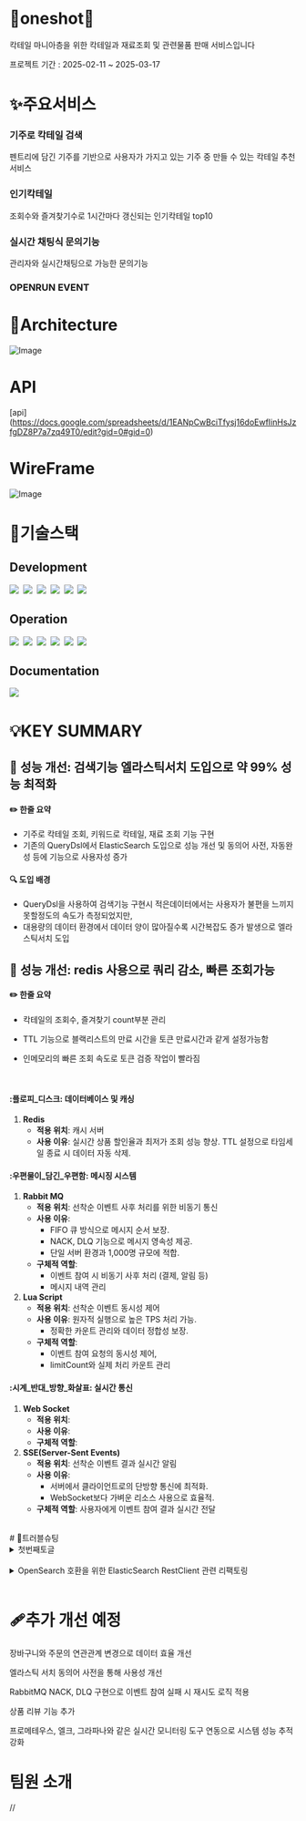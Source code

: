 # 🍹oneshot🍷 
칵테일 마니아층을 위한 칵테일과 재료조회 및 관련물품 판매 서비스입니다

프로젝트 기간 : 2025-02-11 ~ 2025-03-17


# ✨주요서비스
### 기주로 칵테일 검색
펜트리에 담긴 기주를 기반으로 사용자가 가지고 있는 기주 중 만들 수 있는 칵테일 추천서비스
### 인기칵테일
조회수와 즐겨찾기수로 1시간마다 갱신되는 인기칵테일 top10
### 실시간 채팅식 문의기능
관리자와 실시간채팅으로 가능한 문의기능
### OPENRUN EVENT



#  📌Architecture
![Image](https://github.com/user-attachments/assets/abcbde92-2429-4589-b48f-82d471362266)

# API
[api] (https://docs.google.com/spreadsheets/d/1EANpCwBciTfysj16doEwfIinHsJzfgDZ8P7a7zq49T0/edit?gid=0#gid=0)
# WireFrame
![Image](https://github.com/user-attachments/assets/4fd81874-cac9-4dc9-bc2d-28fc353bc3b6)


# 🔧기술스택

## Development
<img src="https://img.shields.io/badge/Java-007396?style=flat-square&logo=OpenJDK&logoColor=white">&nbsp;
<img src="https://img.shields.io/badge/Redis-DC382D?style=flat-square&logo=redis&logoColor=white">&nbsp;
<img src="https://img.shields.io/badge/MySQL-4479A1?style=flat-square&logo=mysql&logoColor=white">&nbsp;
<img src="https://img.shields.io/badge/Spring Boot-6DB33F?style=flat-square&logo=springboot&logoColor=white">&nbsp;
<img src="https://img.shields.io/badge/Spring-6DB33F?style=flat-square&logo=spring&logoColor=white">&nbsp;
<img src="https://img.shields.io/badge/elasticsearch-%230377CC.svg?style=for-the-badge&logo=elasticsearch&logoColor=white">&nbsp;


## Operation
<img src="https://img.shields.io/badge/Docker-2496ED?style=flat-square&logo=Docker&logoColor=white"/>&nbsp;
<img src="https://img.shields.io/badge/Amazon EC2-FF9900?style=flat-square&logo=amazonec2&logoColor=white">&nbsp;
<img src="https://img.shields.io/badge/Amazon AWS-232F3E?style=flat-square&logo=amazonaws&logoColor=white">&nbsp;
<img src="https://img.shields.io/badge/GitHub Actions-2088FF?style=flat-square&logo=githubactions&logoColor=white">&nbsp;
<img src="https://img.shields.io/badge/git-%23F05033.svg?style=for-the-badge&logo=git&logoColor=white"/>&nbsp;
<img src="https://img.shields.io/badge/github-%23121011.svg?style=for-the-badge&logo=github&logoColor=white"/>&nbsp;


##  Documentation
<img src="https://img.shields.io/badge/jira-%230A0FFF.svg?style=for-the-badge&logo=jira&logoColor=white"/>&nbsp;



# 💡KEY SUMMARY

## 🚀 성능 개선: 검색기능 엘라스틱서치 도입으로 약 99% 성능 최적화

#### ✏️ **한줄 요약**
- 기주로 칵테일 조회, 키워드로 칵테일, 재료 조회 기능 구현
- 기존의 QueryDsl에서 ElasticSearch 도입으로 성능 개선 및 동의어 사전, 자동완성 등에 기능으로 사용자성 증가
  </br>
#### **🔍 도입 배경**
- QueryDsl을 사용하여 검색기능 구현시 적은데이터에서는 사용자가 불편을 느끼지 못할정도의 속도가 측정되었지만,
- 대용량의 데이터 환경에서 데이터 양이 많아질수록 시간복잡도 증가 발생으로 엘라스틱서치 도입
  </br>

## 🚀 성능 개선: redis 사용으로 쿼리 감소, 빠른 조회가능

#### ✏️ **한줄 요약**
- 칵테일의 조회수, 즐겨찾기 count부분 관리
- TTL 기능으로 블랙리스트의 만료 시간을 토큰 만료시간과 같게 설정가능함
- 인메모리의 빠른 조회 속도로 토큰 검증 작업이 빨라짐

  </br>

#### :플로피_디스크: **데이터베이스 및 캐싱**
1. **Redis**
   - **적용 위치**: 캐시 서버
   - **사용 이유**: 실시간 상품 할인율과 최저가 조회 성능 향상. TTL 설정으로 타임세일 종료 시 데이터 자동 삭제.
#### :우편물이_담긴_우편함: 메시징 시스템
1. **Rabbit MQ**
   - **적용 위치**: 선착순 이벤트 사후 처리를 위한 비동기 통신
   - **사용 이유**:
     - FIFO 큐 방식으로 메시지 순서 보장.
     - NACK, DLQ 기능으로 메시지 영속성 제공.
     - 단일 서버 환경과 1,000명 규모에 적합.
   - **구체적 역할**:
     - 이벤트 참여 시 비동기 사후 처리 (결제, 알림 등)
     -  메시지 내역 관리
2. **Lua Script**
   - **적용 위치**: 선착순 이벤트 동시성 제어
   - **사용 이유**: 원자적 실행으로 높은 TPS 처리 가능.
        - 정확한 카운트 관리와 데이터 정합성 보장.
   - **구체적 역할**:
        - 이벤트 참여 요청의 동시성 제어,
        - limitCount와 실제 처리 카운트 관리
#### :시계_반대_방향_화살표: 실시간 통신
1. **Web Socket**
   - **적용 위치**:
   - **사용 이유**:
   - **구체적 역할**:
2. **SSE(Server-Sent Events)**
   - **적용 위치**: 선착순 이벤트 결과 실시간 알림
   - **사용 이유**:
        - 서버에서 클라이언트로의 단방향 통신에 최적화.
      -  WebSocket보다 가벼운 리소스 사용으로 효율적.
   - **구체적 역할**: 사용자에게 이벤트 참여 결과 실시간 전달

</br>
 # 📄트러블슈팅

 <details>
  <summary>첫번째토글</summary>
문제: 다음과 같이 엘라스틱서치의 인덱스 설정을 직접 해주고 도큐먼트에 파일 위치를 
매핑시켜 주었음에도 키바나에서 인덱스를 확인해 보았을 때 인덱스가 자동으로 생성되지 않는 문제가 발생

원인: 
-애플리케이션이 실행될 때 엘라스틱서치는  `@document` 에너테이션이 달린 클래스를 읽는다.
- 레포지토리 인터페이스를 구현한 레포지토리가 등록되면서, 레포지토리 내부의 `IndexOperations`를 통해 해당 이름의 인덱스가 이미 존재하는지 확인하고,
   존재하지 않으면 `@mapping`, `@Setting`의 path 경로에 있는 파일 내용을 기반으로 인덱스를 생성한다.

해결:
repository를 사용하지 않고, operations를 사용하여 기능을 구현하고 있었기 때문에, elasticSearchRepository의 구현체를 생성하지 않아 
indexOperation을 통한 인덱스 생성이 자동으로 일어나지 않았기 때문입니다. repository를 사용하지 않으면 indexOperations 구현체를 통해 
직접 인덱스를 생성해 줘야 한다.
</details>
</br>
<details>
  <summary>OpenSearch 호환을 위한 ElasticSearch RestClient 관련 리팩토링</summary>
- 배포를 위해 docker-compose로 구동하던 ElasticSearch를 AWS에서 구축할 필요가 생겼다.
- OpenSearch와 ElasticSearch의 호환성이 높다는 정보를 듣고 시도

 # 시도1 - OpenSearch 관련 라이브러리로 리팩토링 → `삽질`

- 처음에는 OpenSearch 관련해서 나오는 블로그 글들을 활용해서 리팩토링을 시도했다.
- OS와 ES의 빈이 겹치는 에러가 있어서 아래 코드를 SpringApplication에 추가했다.
- `@SpringBootApplication(exclude = {ElasticsearchDataAutoConfiguration.class})`
- 하지만 여전히 문제가 생겨서 ElasticSearch 의존성을 제거해야 한다는 내용을 보고 리팩터링을 시도했다.
- 하다보니 너무 관련된 변경이 많아졌고 이러면 로컬에서 도커로 테스트할 수 없다는 문제점이 생겼다.
- 호환성이 높다는 말에 의심이 돼서 검색해 본 결과 아래의 글을 찾을 수 있었다.
  </br>
  # 시도2 - RestClient를 수정해서 호환되게 변경

- https://flambeeyoga.tistory.com/entry/Spring-elasticsearch-rest-client-853%EC%97%90-opensearch-%EC%97%B0%EA%B2%B0%ED%95%98%EA%B8%B0
- 이 글에서는 나와 비슷하게 ES로 만들어진 프로젝트를 OS 환경에 배포하려고 하고 있었다.
- 요약하자면 **ES와 OS 모두 Rest API 기반**이기 때문에 OS 라이브러리 의존성 없이도 호환이 가능하다!
- 다만 RestClient를 OS에 맞게 변경할 필요가 있었다.
- 하지만 글과는 다르게 Timeout 예외가 발생
   </br>
   # 시도 2-1 - 이어서 RestClient를 수정해서 호환되게 변경

- 다음부터는 블로그에 나온 상태코드와 같아서 이어서 진행할 수 있었다.
- 블로그에서는 `RestClient` 빈을 직접 생성하는데 우리 프로젝트는 `ClientConfiguration` 가 설정되어 있었다.
- 자세히는 모르지만 최신버전에서 추천되는 방식으로 여러가지 편의기능을 제공하는 것 같다.
- 아무튼 디버그 모드에서 콜스택을 따라가서 확인한 결과 이 친구를 사용하는 방식은 강제로 Header를 바꿔버려서 헤더를 알맞게 수정해도 OS에서 406 Not Acceptable을 반환한다.
- 또 OS와 호환되기 위해서는 추가적이 헤더가 필요했다.
- 결국 `ClientConfiguration` 을 사용하는 방식으로 힘들다고 판단해서 `ElasticsearchClient`를 직접 반환하는 코드로 변경
  ```
      @Bean
    public ElasticsearchClient elasticsearchClient() {
        // Basic 인증 설정
        final CredentialsProvider credentialsProvider = new BasicCredentialsProvider();
        credentialsProvider.setCredentials(AuthScope.ANY,
                new UsernamePasswordCredentials(username, password));

        Header[] defaultHeaders = new Header[] {
                new BasicHeader("Content-Type", "application/json")
        };

        // RestClientBuilder에 인증 정보/추가헤더 적용
        RestClientBuilder builder = RestClient
                .builder(new HttpHost(host, port, "https"))
                .setDefaultHeaders(defaultHeaders)
                .setHttpClientConfigCallback(httpClientBuilder ->
                        httpClientBuilder
                                .setDefaultCredentialsProvider(credentialsProvider)
                                .addInterceptorLast(new HttpResponseInterceptor() {
                                    @Override
                                    public void process(HttpResponse response, HttpContext context) throws HttpException, IOException {
                                        response.addHeader("X-Elastic-Product", "Elasticsearch");
                                    }
                                })
                );

        RestClient restClient = builder.build();

        ElasticsearchTransport transport = new RestClientTransport(restClient, new JacksonJsonpMapper(objectMapper));

        return new ElasticsearchClient(transport);
    }```

  해결: 스프링 앱을 실행하면 정상적으로 OpenSearch에 연결되고 실행이 가능
  로컬 테스트 환경에서는 여전히 도커의 엘라스틱 서치를 사용해야 하기 때문에
  아이디, 비밀번호를 요구하지 않고, HTTPS를 사용하지 않는 빈을 하나 더 만들고 프로필을 이용해서 사용 환경을 구분할 수 있도록 했다. 
  
  <!-- 내용 -->
</details>
</br>

 # 🩹추가 개선 예정
장바구니와 주문의 연관관계 변경으로 데이터 효율 개선

엘라스틱 서치 동의어 사전을 통해 사용성 개선

RabbitMQ NACK, DLQ 구현으로 이벤트 참여 실패 시 재시도 로직 적용

상품 리뷰 기능 추가

프로메테우스, 엘크, 그라파나와 같은 실시간 모니터링 도구 연동으로 시스템 성능 추적 강화 

# 팀원 소개
//
 
  




 
